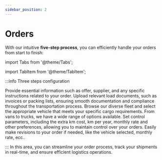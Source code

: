 ```yaml
---
sidebar_position: 2
---
```


# Orders

With our intuitive **five-step process**, you can efficiently handle your orders from start to finish:

import Tabs from '@theme/Tabs';

import TabItem from '@theme/TabItem';

:::info Three steps configuration

<Tabs>
  <TabItem value="Step 1: Order Data" label="Step 1: Order Data">Provide essential information such as offer, supplier, and any specific instructions related to your order.</TabItem>
  <TabItem value="Step 2: Load Document" label="Step 2: Load Document">Upload relevant load documents, such as invoices or packing lists, ensuring smooth documentation and compliance throughout the transportation process.</TabItem>
  <TabItem value="Step 3: Vehicle Selection" label="Step 3: Vehicle Selection">Browse our diverse fleet and select the appropriate vehicle that meets your specific cargo requirements. From vans to trucks, we have a wide range of options available.</TabItem>
  <TabItem value="Step 4: Control Settings" label="Step 4: Control Settings">Set control parameters, including the extra km cost, km per year, monthly rate and other preferences, allowing you to maintain control over your orders.</TabItem>
  <TabItem value="Step 5: Order Revision" label="Step 5: Order Revision">Easily make revisions to your order if needed, like the vehicle selected, monthly rate, ecc..</TabItem>
</Tabs>

:::
In this area, you can streamline your order process, track your shipments in real-time, and ensure efficient logistics operations.